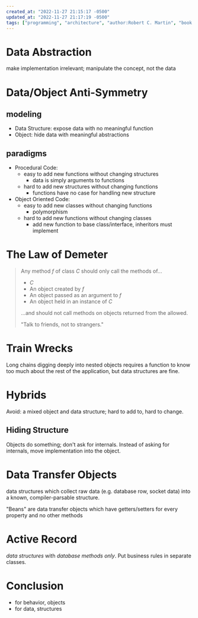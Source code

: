 ```yaml
---
created_at: "2022-11-27 21:15:17 -0500"
updated_at: "2022-11-27 21:17:19 -0500"
tags: ["programming", "architecture", "author:Robert C. Martin", "book:Clean Code"]
---
```

# Data Abstraction

make implementation irrelevant; manipulate the concept, not the data

# Data/Object Anti-Symmetry

## modeling
- Data Structure: expose data with no meaningful function
- Object: hide data with meaningful abstractions

## paradigms
- Procedural Code:
  - easy to add new functions without changing structures
    - data is simply arguments to functions
  - hard to add new structures without changing functions
    - functions have no case for handling new structure
- Object Oriented Code:
  - easy to add new classes without changing functions
    - polymorphism
  - hard to add new functions without changing classes
    - add new function to base class/interface, inheritors must implement

# The Law of Demeter

> Any method _f_ of class _C_ should only call the methods of...
> - _C_
> - An object created by _f_
> - An object passed as an argument to _f_
> - An object held in an instance of _C_
> 
> ...and should not call methods on objects returned from the allowed.
> 
> "Talk to friends, not to strangers."

# Train Wrecks

Long chains digging deeply into nested objects requires a function to know too much about the rest of the application, but data structures are fine.

# Hybrids

Avoid: a mixed object and data structure; hard to add to, hard to change.

## Hiding Structure

Objects do something; don't ask for internals. Instead of asking for internals, move implementation into the object.

# Data Transfer Objects

data structures which collect raw data (e.g. database row, socket data) into a known, compiler-parsable structure.

"Beans" are data transfer objects which have getters/setters for every property and no other methods

# Active Record

*data structures* with _database methods only_. Put business rules in separate classes.

# Conclusion

- for behavior, objects
- for data, structures

